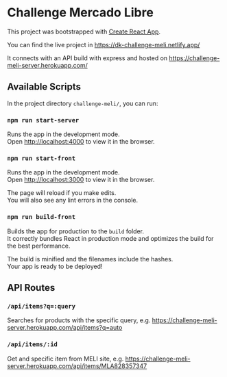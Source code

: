 # Challenge Mercado Libre

This project was bootstrapped with [Create React App](https://github.com/facebook/create-react-app).

You can find the live project in https://dk-challenge-meli.netlify.app/

It connects with an API build with express and hosted on https://challenge-meli-server.herokuapp.com/

## Available Scripts

In the project directory `challenge-meli/`, you can run:

### `npm run start-server`

Runs the app in the development mode.\
Open [http://localhost:4000](http://localhost:4000) to view it in the browser.

### `npm run start-front`

Runs the app in the development mode.\
Open [http://localhost:3000](http://localhost:3000) to view it in the browser.

The page will reload if you make edits.\
You will also see any lint errors in the console.

### `npm run build-front`

Builds the app for production to the `build` folder.\
It correctly bundles React in production mode and optimizes the build for the best performance.

The build is minified and the filenames include the hashes.\
Your app is ready to be deployed!

## API Routes

### `/api/items?q=:query`

Searches for products with the specific query, e.g. https://challenge-meli-server.herokuapp.com/api/items?q=auto

### `/api/items/:id`

Get and specific item from MELI site, e.g. https://challenge-meli-server.herokuapp.com/api/items/MLA828357347

